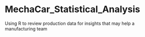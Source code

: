 # MechaCar_Statistical_Analysis
Using R to review production data for insights that may help a manufacturing team
